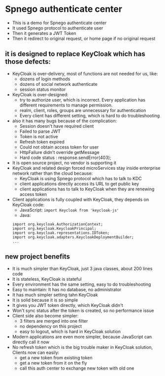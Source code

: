 Spnego authenticate center
=========

+ This is a demo for Spnego authenticate center
+ It used Spnego protocol to authenticate user
+ Then it generates a JWT Token
+ Then it redirect to original request, or home page if no original request

## it is designed to replace KeyCloak which has those defects:

+ KeyCloak is over-delivery, most of functions are not needed for us, like:
	+ dozens of login methods
	+ dozens of social network authenticate
	+ session status monitor	
+ KeyCloak is over-designed:	
	+ try to authorize user, which is incorrect. Every application has different requirements to manage permission.
	+ realm, client, roles, groups are unnecessary for authentication
	+ Every client has different setting, which is hard to do troubleshooting 
+ also it has many bugs because of the complication: 
	+ Session doesn't have required client
	+ Failed to parse JWT
	+ Token is not active
	+ Refresh token expired
	+ Could not obtain access token for user	
	+ HttpFailure didn't override getMessage
	+ Hard code status : response.sendError(403); 	
+ It is open source project, no vendor is supporting it
+ KeyCloak and related design forced microServices stay inside enterprise network rather than the cloud because:
	+ KeyCloak is using Spnego protocol which has to talk to KDC
	+ client applications directly access its URL to get public key
	+ client applications has to talk to KeyCloak when they are renewing access token
+ Client applications is fully coupled with KeyCloak, they depends on KeyCloak code:
	+ JavaScript: `import Keycloak from 'keycloak-js'`
	+ Java: 
	```
	import org.keycloak.AuthorizationContext;
	import org.keycloak.KeycloakPrincipal;
	import org.keycloak.representations.IDToken;
	import org.keycloak.adapters.KeycloakDeploymentBuilder;
	...
	```
 

## new project benefits
+ It is much simpler than KeyCloak, just 3 java classes, about 200 lines code
+ It is stateless, KeyCloak is stateful
+ Every environment has the same setting, easy to do troubleshooting
+ Easy to maintain: It has no database, no administrator 
+ It has much simpler setting tahn KeyCloak
+ It is solid because it is so simple
+ It gives you JWT token directly, which KeyCloak didn't
+ Won't sync status after the token is created, so no performance issue
+ Client side also become simpler:
	+ 3 filters are merged into one filter
	+ no dependency on this project
	+ easy to logout, which is hard in KeyCloak solution
+ Modern applications are even more simpler, because JavaScript can directly call it now 
+ No refresh token which is the big trouble maker in KeyCloak solution, Clients now can easily:
	+ get a new token from existing token
	+ get a new token from it on the fly
	+ call this auth center to exchange new token with old one
